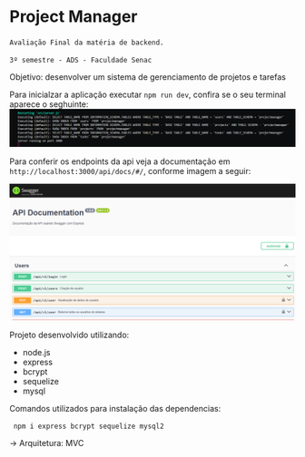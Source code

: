 # Project Manager

`Avaliação Final da matéria de backend.`

`3º semestre - ADS - Faculdade Senac`

Objetivo: desenvolver um sistema de gerenciamento de projetos e tarefas

Para inicialzar a aplicação executar `npm run dev`, confira se o seu terminal aparece o seghuinte:
![alt text](image-1.png)

Para conferir os endpoints da api veja a documentação em `http://localhost:3000/api/docs/#/`, conforme imagem a seguir:

![alt text](image.png)

Projeto desenvolvido utilizando:

- node.js
- express
- bcrypt
- sequelize
- mysql

Comandos utilizados para instalação das dependencias:

```
 npm i express bcrypt sequelize mysql2
```

→ Arquitetura: MVC
